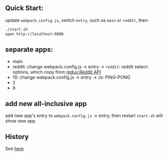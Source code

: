 ## Quick Start:

update `webpack.config.js`, switch `entry`, such as `main` or `reddit`,
then:
```bash
./start.sh
open http://localhost:8080
```

## separate apps:

- main
- reddit: change webpack.config.js -> entry -> `reddit`: reddit select-options, which copy from [redux:Reddit API](http://redux.js.org/docs/advanced/ExampleRedditAPI.html)
- 10:   change webpack.config.js -> entry -> `10`: PING-PONG
- 2
- 8


## add new all-inclusive app
add new app's entry to `webpack.config.js` -> entry, then restart `start.sh` will show new app.

## History
See [here](./HISTORY.md)